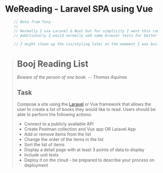 # WeReading - Laravel SPA using Vue
```javascript
    // Note from Tony
    //
    // Normally I use Laravel & Nuxt but for simplicity I went this route.
    // Additionally I would normally add some browser tests for better coverage

    // I might clean up the css/styling later at the momment I was building for speed
```

># Booj Reading List
>*Beware of the person of one book. -- Thomas Aquinas*
>## Task
>Compose a site using the [Laravel](https://laravel.com/) or Vue framework that allows the user to create a list of books they would like to read. Users should be able to perform the following actions:
>* Connect to a publicly available API
>* Create Postman collection and Vue app OR Laravel App 
>* Add or remove items from the list
>* Change the order of the items in the list
>* Sort the list of items
>* Display a detail page with at least 3 points of data to display
>* Include unit tests
>* Deploy it on the cloud - be prepared to describe your process on deployment
